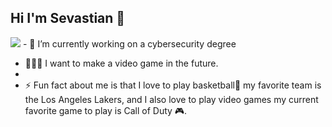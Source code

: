 ## Hi I'm Sevastian 👋
<img src= "https://miro.medium.com/v2/resize:fit:1400/1*FefjABZsli07iiL2C1ysng.gif">
- 🔭 I’m currently working on a cybersecurity degree

- 👨🏽‍💻 I want to make a video game in the future.
- 
- ⚡ Fun fact about me is that I love to play basketball🏀 my favorite team is the Los Angeles Lakers, and I also love to play video games my current favorite game to play is Call of Duty 🎮.

<!--
**SevastianC12/SevastianC12** is a ✨ _special_ ✨ repository because its `README.md` (this file) appears on your GitHub profile.

Here are some ideas to get you started:

- 🔭 I’m currently working on a cybersecurity degree 
- 🌱 I want to learn...
- 👯 I’m looking to collaborate on ...
- 🤔 I’m looking for help with ...
- 💬 Ask me about ...
- 📫 How to reach me: ...
- 😄 Pronouns: ...
- ⚡ Fun fact: ...
-->
